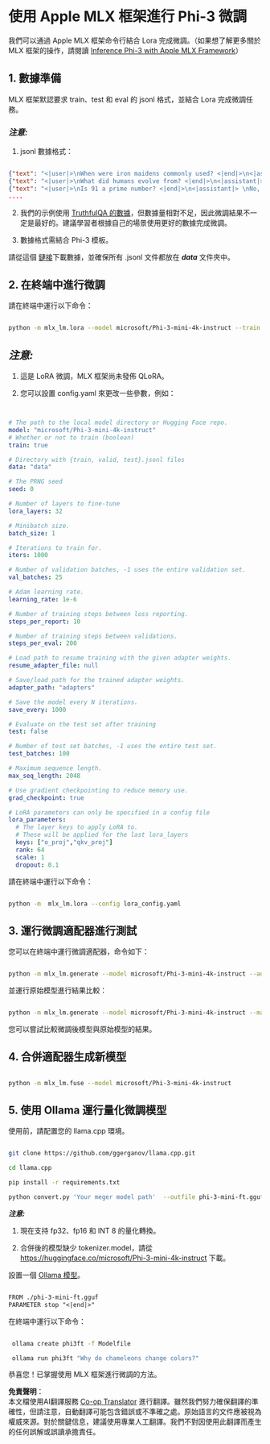 <!--
CO_OP_TRANSLATOR_METADATA:
{
  "original_hash": "b1ec18a3db0bb90ba8483eceade60031",
  "translation_date": "2025-04-04T19:00:38+00:00",
  "source_file": "md\\03.FineTuning\\FineTuning_MLX.md",
  "language_code": "hk"
}
-->
# **使用 Apple MLX 框架進行 Phi-3 微調**

我們可以通過 Apple MLX 框架命令行結合 Lora 完成微調。（如果想了解更多關於 MLX 框架的操作，請閱讀 [Inference Phi-3 with Apple MLX Framework](../03.FineTuning/03.Inference/MLX_Inference.md)）

## **1. 數據準備**

MLX 框架默認要求 train、test 和 eval 的 jsonl 格式，並結合 Lora 完成微調任務。

### ***注意:***

1. jsonl 數據格式：

```json

{"text": "<|user|>\nWhen were iron maidens commonly used? <|end|>\n<|assistant|> \nIron maidens were never commonly used <|end|>"}
{"text": "<|user|>\nWhat did humans evolve from? <|end|>\n<|assistant|> \nHumans and apes evolved from a common ancestor <|end|>"}
{"text": "<|user|>\nIs 91 a prime number? <|end|>\n<|assistant|> \nNo, 91 is not a prime number <|end|>"}
....

```

2. 我們的示例使用 [TruthfulQA 的數據](https://github.com/sylinrl/TruthfulQA/blob/main/TruthfulQA.csv)，但數據量相對不足，因此微調結果不一定是最好的。建議學習者根據自己的場景使用更好的數據完成微調。

3. 數據格式需結合 Phi-3 模板。

請從這個 [鏈接](../../../../code/04.Finetuning/mlx)下載數據，並確保所有 .jsonl 文件都放在 ***data*** 文件夾中。

## **2. 在終端中進行微調**

請在終端中運行以下命令：

```bash

python -m mlx_lm.lora --model microsoft/Phi-3-mini-4k-instruct --train --data ./data --iters 1000 

```

## ***注意:***

1. 這是 LoRA 微調，MLX 框架尚未發佈 QLoRA。

2. 您可以設置 config.yaml 來更改一些參數，例如：

```yaml


# The path to the local model directory or Hugging Face repo.
model: "microsoft/Phi-3-mini-4k-instruct"
# Whether or not to train (boolean)
train: true

# Directory with {train, valid, test}.jsonl files
data: "data"

# The PRNG seed
seed: 0

# Number of layers to fine-tune
lora_layers: 32

# Minibatch size.
batch_size: 1

# Iterations to train for.
iters: 1000

# Number of validation batches, -1 uses the entire validation set.
val_batches: 25

# Adam learning rate.
learning_rate: 1e-6

# Number of training steps between loss reporting.
steps_per_report: 10

# Number of training steps between validations.
steps_per_eval: 200

# Load path to resume training with the given adapter weights.
resume_adapter_file: null

# Save/load path for the trained adapter weights.
adapter_path: "adapters"

# Save the model every N iterations.
save_every: 1000

# Evaluate on the test set after training
test: false

# Number of test set batches, -1 uses the entire test set.
test_batches: 100

# Maximum sequence length.
max_seq_length: 2048

# Use gradient checkpointing to reduce memory use.
grad_checkpoint: true

# LoRA parameters can only be specified in a config file
lora_parameters:
  # The layer keys to apply LoRA to.
  # These will be applied for the last lora_layers
  keys: ["o_proj","qkv_proj"]
  rank: 64
  scale: 1
  dropout: 0.1


```

請在終端中運行以下命令：

```bash

python -m  mlx_lm.lora --config lora_config.yaml

```

## **3. 運行微調適配器進行測試**

您可以在終端中運行微調適配器，命令如下：

```bash

python -m mlx_lm.generate --model microsoft/Phi-3-mini-4k-instruct --adapter-path ./adapters --max-token 2048 --prompt "Why do chameleons change colors? " --eos-token "<|end|>"    

```

並運行原始模型進行結果比較：

```bash

python -m mlx_lm.generate --model microsoft/Phi-3-mini-4k-instruct --max-token 2048 --prompt "Why do chameleons change colors? " --eos-token "<|end|>"    

```

您可以嘗試比較微調後模型與原始模型的結果。

## **4. 合併適配器生成新模型**

```bash

python -m mlx_lm.fuse --model microsoft/Phi-3-mini-4k-instruct

```

## **5. 使用 Ollama 運行量化微調模型**

使用前，請配置您的 llama.cpp 環境。

```bash

git clone https://github.com/ggerganov/llama.cpp.git

cd llama.cpp

pip install -r requirements.txt

python convert.py 'Your meger model path'  --outfile phi-3-mini-ft.gguf --outtype f16 

```

***注意:*** 

1. 現在支持 fp32、fp16 和 INT 8 的量化轉換。

2. 合併後的模型缺少 tokenizer.model，請從 https://huggingface.co/microsoft/Phi-3-mini-4k-instruct 下載。

設置一個 [Ollama 模型](https://ollama.com/)。

```txt

FROM ./phi-3-mini-ft.gguf
PARAMETER stop "<|end|>"

```

在終端中運行以下命令：

```bash

 ollama create phi3ft -f Modelfile 

 ollama run phi3ft "Why do chameleons change colors?" 

```

恭喜您！已掌握使用 MLX 框架進行微調的方法。

**免責聲明**：  
本文檔使用AI翻譯服務 [Co-op Translator](https://github.com/Azure/co-op-translator) 進行翻譯。雖然我們努力確保翻譯的準確性，但請注意，自動翻譯可能包含錯誤或不準確之處。原始語言的文件應被視為權威來源。對於關鍵信息，建議使用專業人工翻譯。我們不對因使用此翻譯而產生的任何誤解或誤讀承擔責任。